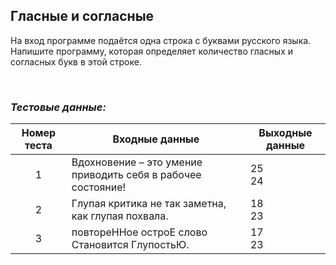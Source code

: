 ## Гласные и согласные

На вход программе подаётся одна строка с буквами русского языка.
Напишите программу, которая определяет количество гласных и согласных букв в этой строке.

<br>

### *Тестовые данные:*

| Номер теста | Входные данные                                               | Выходные данные |
|:-----------:|--------------------------------------------------------------|-----------------|
|      1      | Вдохновение – это умение приводить себя в рабочее состояние! | 25<br>24        |
|      2      | Глупая критика не так заметна, как глупая похвала.           | 18<br>23        |
|      3      | повтореННое остроЕ слово Становится ГлупостьЮ.               | 17<br>23        |